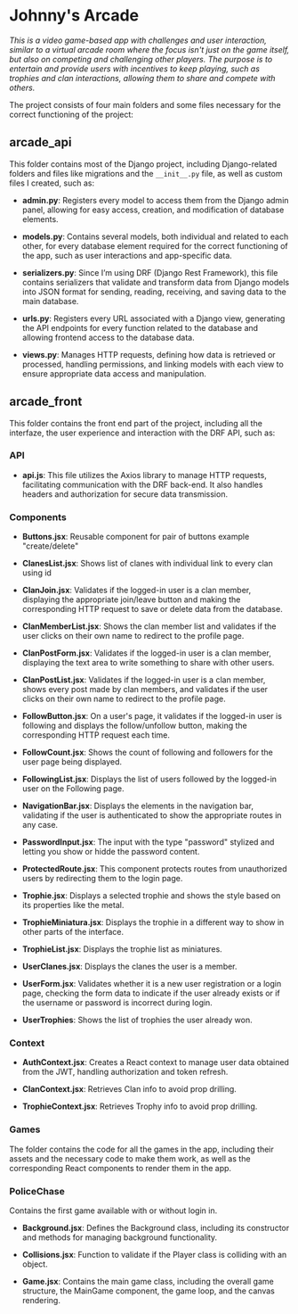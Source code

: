 # **Johnny's Arcade**

_This is a video game-based app with challenges and user interaction, similar to a virtual arcade room where the focus isn't just on the game itself, but also on competing and challenging other players. The purpose is to entertain and provide users with incentives to keep playing, such as trophies and clan interactions, allowing them to share and compete with others._

The project consists of four main folders and some files necessary for the correct functioning of the project:

## **arcade_api**
This folder contains most of the Django project, including Django-related folders and files like migrations and the `__init__.py` file, as well as custom files I created, such as:

- **admin.py**: Registers every model to access them from the Django admin panel, allowing for easy access, creation, and modification of database elements.

- **models.py**: Contains several models, both individual and related to each other, for every database element required for the correct functioning of the app, such as user interactions and app-specific data.

- **serializers.py**: Since I’m using DRF (Django Rest Framework), this file contains serializers that validate and transform data from Django models into JSON format for sending, reading, receiving, and saving data to the main database.

- **urls.py**: Registers every URL associated with a Django view, generating the API endpoints for every function related to the database and allowing frontend access to the database data.

- **views.py**: Manages HTTP requests, defining how data is retrieved or processed, handling permissions, and linking models with each view to ensure appropriate data access and manipulation.

## **arcade_front**
This folder contains the front end part of the project, including all the interfaze, the user experience and interaction with the DRF API, such as:

### API

- **api.js**:  This file utilizes the Axios library to manage HTTP requests, facilitating communication with the DRF back-end. It also handles headers and authorization for secure data transmission.

### Components 

- **Buttons.jsx**: Reusable component for pair of buttons example "create/delete"

- **ClanesList.jsx**: Shows list of clanes with individual link to every clan using id

- **ClanJoin.jsx**: Validates if the logged-in user is a clan member, displaying the appropriate join/leave button and making the corresponding HTTP request to save or delete data from the database.

- **ClanMemberList.jsx**: Shows the clan member list and validates if the user clicks on their own name to redirect to the profile page.

- **ClanPostForm.jsx**: Validates if the logged-in user is a clan member, displaying the text area to write something to share with other users.

- **ClanPostList.jsx**: Validates if the logged-in user is a clan member, shows every post made by clan members, and validates if the user clicks on their own name to redirect to the profile page.

- **FollowButton.jsx**: On a user's page, it validates if the logged-in user is following and displays the follow/unfollow button, making the corresponding HTTP request each time.

- **FollowCount.jsx**: Shows the count of following and followers for the user page being displayed.

- **FollowingList.jsx**: Displays the list of users followed by the logged-in user on the Following page.

- **NavigationBar.jsx**: Displays the elements in the navigation bar, validating if the user is authenticated to show the appropriate routes in any case.

- **PasswordInput.jsx**: The input with the type "password" stylized and letting you show or hidde the password content.

- **ProtectedRoute.jsx**: This component protects routes from unauthorized users by redirecting them to the login page.

- **Trophie.jsx**: Displays a selected trophie and shows the style based on its properties like the metal.

- **TrophieMiniatura.jsx**: Displays the trophie in a different way to show in other parts of the interface.

- **TrophieList.jsx**: Displays the trophie list as miniatures.

- **UserClanes.jsx**: Displays the clanes the user is a member.

- **UserForm.jsx**: Validates whether it is a new user registration or a login page, checking the form data to indicate if the user already exists or if the username or password is incorrect during login.

- **UserTrophies**: Shows the list of trophies the user already won.

### Context

- **AuthContext.jsx**: Creates a React context to manage user data obtained from the JWT, handling authorization and token refresh.

- **ClanContext.jsx**: Retrieves Clan info to avoid prop drilling.

- **TrophieContext.jsx**: Retrieves Trophy info to avoid prop drilling.

### Games
The folder contains the code for all the games in the app, including their assets and the necessary code to make them work, as well as the corresponding React components to render them in the app.

### PoliceChase
Contains the first game available with or without login in.

- **Background.jsx**: Defines the Background class, including its constructor and methods for managing background functionality.

- **Collisions.jsx**: Function to validate if the Player class is colliding with an object.

- **Game.jsx**: Contains the main game class, including the overall game structure, the MainGame component, the game loop, and the canvas rendering.


